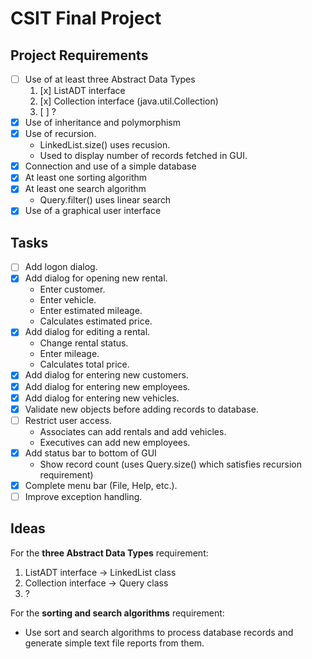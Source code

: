 # CSIT Final Project

## Project Requirements

- [ ] Use of at least three Abstract Data Types
    1. [x] ListADT interface
    2. [x] Collection interface (java.util.Collection)
    3. [ ] ?
- [x] Use of inheritance and polymorphism
- [x] Use of recursion.
    * LinkedList.size() uses recusion.
    * Used to display number of records fetched in GUI.
- [x] Connection and use of a simple database
- [x] At least one sorting algorithm
- [x] At least one search algorithm
    * Query.filter() uses linear search
- [x] Use of a graphical user interface

## Tasks

- [ ] Add logon dialog.
- [x] Add dialog for opening new rental.
    * Enter customer.
    * Enter vehicle.
    * Enter estimated mileage.
    * Calculates estimated price.
- [x] Add dialog for editing a rental.
    * Change rental status.
    * Enter mileage.
    * Calculates total price.
- [x] Add dialog for entering new customers.
- [x] Add dialog for entering new employees.
- [x] Add dialog for entering new vehicles.
- [x] Validate new objects before adding records to database.
- [ ] Restrict user access.
    * Associates can add rentals and add vehicles.
    * Executives can add new employees.
- [x] Add status bar to bottom of GUI
    * Show record count (uses Query.size() which satisfies recursion requirement)
- [x] Complete menu bar (File, Help, etc.).
- [ ] Improve exception handling.

## Ideas

For the **three Abstract Data Types** requirement:
1. ListADT interface -> LinkedList class
2. Collection interface -> Query class
3. ?

For the **sorting and search algorithms** requirement:
- Use sort and search algorithms to process database records and generate
simple text file reports from them.
